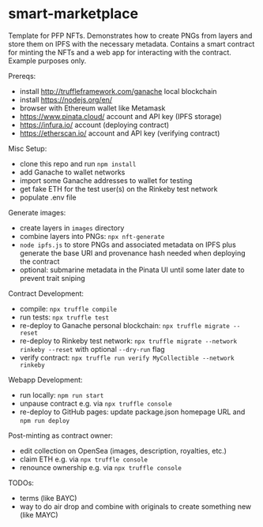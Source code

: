 # smart-marketplace

Template for PFP NFTs. Demonstrates how to create PNGs from layers and store them on IPFS with the necessary metadata. Contains a smart contract for minting the NFTs and a web app for interacting with the contract. Example purposes only.

Prereqs:
* install http://truffleframework.com/ganache local blockchain
* install https://nodejs.org/en/
* browser with Ethereum wallet like Metamask
* https://www.pinata.cloud/ account and API key (IPFS storage)
* https://infura.io/ account (deploying contract)
* https://etherscan.io/ account and API key (verifying contract)

Misc Setup:
* clone this repo and run `npm install`
* add Ganache to wallet networks
* import some Ganache addresses to wallet for testing
* get fake ETH for the test user(s) on the Rinkeby test network
* populate .env file

Generate images:
* create layers in `images` directory
* combine layers into PNGs: `npx nft-generate`
* `node ipfs.js` to store PNGs and associated metadata on IPFS plus generate the base URI and provenance hash needed when deploying the contract 
* optional: submarine metadata  in the Pinata UI until some later date to prevent trait sniping

Contract Development:
* compile: `npx truffle compile`
* run tests: `npx truffle test`
* re-deploy to Ganache personal blockchain: `npx truffle migrate --reset`
* re-deploy to Rinkeby test network: `npx truffle migrate --network rinkeby --reset` with optional `--dry-run` flag
* verify contract: `npx truffle run verify MyCollectible --network rinkeby`

Webapp Development:
* run locally: `npm run start`
* unpause contract e.g. via `npx truffle console`
* re-deploy to GitHub pages: update package.json homepage URL and `npm run deploy`

Post-minting as contract owner:
* edit collection on OpenSea (images, description, royalties, etc.)
* claim ETH e.g. via `npx truffle console`
* renounce ownership e.g. via `npx truffle console`

TODOs:
* terms (like BAYC)
* way to do air drop and combine with originals to create something new (like MAYC)
